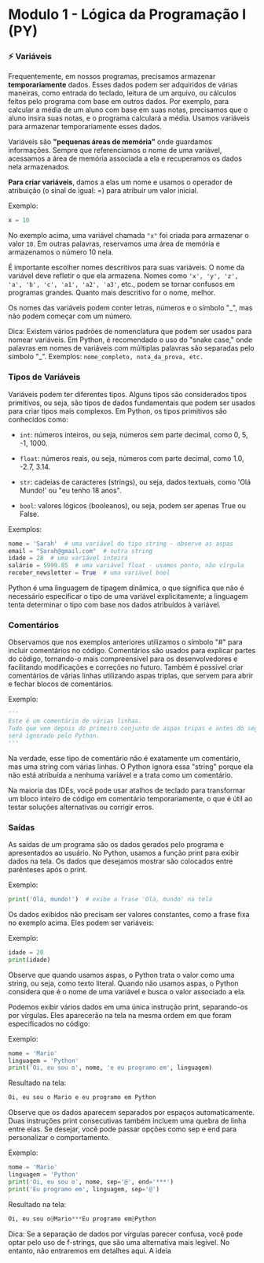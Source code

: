 # Modulo 1 - Lógica da Programação I (PY) 

### ⚡️ Variáveis

Frequentemente, em nossos programas, precisamos armazenar **temporariamente** dados. Esses dados podem ser adquiridos de várias maneiras, como entrada do teclado, leitura de um arquivo, ou cálculos feitos pelo programa com base em outros dados. Por exemplo, para calcular a média de um aluno com base em suas notas, precisamos que o aluno insira suas notas, e o programa calculará a média. Usamos variáveis para armazenar temporariamente esses dados.

Variáveis são **"pequenas áreas de memória"** onde guardamos informações. Sempre que referenciamos o nome de uma variável, acessamos a área de memória associada a ela e recuperamos os dados nela armazenados.

**Para criar variáveis**, damos a elas um nome e usamos o operador de atribuição (o sinal de igual: =) para atribuir um valor inicial.

Exemplo:

```python
x = 10
```
No exemplo acima, uma variável chamada `"x"` foi criada para armazenar o valor `10`. Em outras palavras, reservamos uma área de memória e armazenamos o número 10 nela.

É importante escolher nomes descritivos para suas variáveis. O nome da variável deve refletir o que ela armazena. Nomes como `'x', 'y', 'z', 'a', 'b', 'c', 'a1', 'a2', 'a3'`, etc., podem se tornar confusos em programas grandes. Quanto mais descritivo for o nome, melhor.

Os nomes das variáveis podem conter letras, números e o símbolo "_", mas não podem começar com um número.

Dica: Existem vários padrões de nomenclatura que podem ser usados para nomear variáveis. Em Python, é recomendado o uso do "snake case," onde palavras em nomes de variáveis com múltiplas palavras são separadas pelo símbolo "_". Exemplos: `nome_completo, nota_da_prova, etc.`

### Tipos de Variáveis

Variáveis podem ter diferentes tipos. Alguns tipos são considerados tipos primitivos, ou seja, são tipos de dados fundamentais que podem ser usados para criar tipos mais complexos. Em Python, os tipos primitivos são conhecidos como:

- `int`: números inteiros, ou seja, números sem parte decimal, como 0, 5, -1, 1000.

- `float`: números reais, ou seja, números com parte decimal, como 1.0, -2.7, 3.14.

- `str`: cadeias de caracteres (strings), ou seja, dados textuais, como 'Olá Mundo!' ou "eu tenho 18 anos".

- `bool`: valores lógicos (booleanos), ou seja, podem ser apenas True ou False.
  
Exemplos:

```python
nome = 'Sarah'  # uma variável do tipo string - observe as aspas
email = "Sarah@gmail.com"  # outra string
idade = 28  # uma variável inteira
salário = 5999.85  # uma variável float - usamos ponto, não vírgula
receber_newsletter = True  # uma variável bool
```
Python é uma linguagem de tipagem dinâmica, o que significa que não é necessário especificar o tipo de uma variável explicitamente; a linguagem tenta determinar o tipo com base nos dados atribuídos à variável.

### Comentários

Observamos que nos exemplos anteriores utilizamos o símbolo "#" para incluir comentários no código. Comentários são usados para explicar partes do código, tornando-o mais compreensível para os desenvolvedores e facilitando modificações e correções no futuro. Também é possível criar comentários de várias linhas utilizando aspas triplas, que servem para abrir e fechar blocos de comentários.

Exemplo:

```python
'''
Este é um comentário de várias linhas.
Tudo que vem depois do primeiro conjunto de aspas tripas e antes do segundo
será ignorado pelo Python.
'''
```
Na verdade, esse tipo de comentário não é exatamente um comentário, mas uma string com várias linhas. O Python ignora essa "string" porque ela não está atribuída a nenhuma variável e a trata como um comentário.

Na maioria das IDEs, você pode usar atalhos de teclado para transformar um bloco inteiro de código em comentário temporariamente, o que é útil ao testar soluções alternativas ou corrigir erros.

### Saídas
As saídas de um programa são os dados gerados pelo programa e apresentados ao usuário. No Python, usamos a função print para exibir dados na tela. Os dados que desejamos mostrar são colocados entre parênteses após o print.

Exemplo:

```python
print('Olá, mundo!')  # exibe a frase 'Olá, mundo' na tela
```

Os dados exibidos não precisam ser valores constantes, como a frase fixa no exemplo acima. Eles podem ser variáveis:

Exemplo:

```python
idade = 20
print(idade)
```
Observe que quando usamos aspas, o Python trata o valor como uma string, ou seja, como texto literal. Quando não usamos aspas, o Python considera que é o nome de uma variável e busca o valor associado a ela.

Podemos exibir vários dados em uma única instrução print, separando-os por vírgulas. Eles aparecerão na tela na mesma ordem em que foram especificados no código:

Exemplo:

```python
nome = 'Mario'
linguagem = 'Python'
print('Oi, eu sou o', nome, 'e eu programo em', linguagem)
```

Resultado na tela:

```python
Oi, eu sou o Mario e eu programo em Python
```
Observe que os dados aparecem separados por espaços automaticamente. Duas instruções print consecutivas também incluem uma quebra de linha entre elas. Se desejar, você pode passar opções como sep e end para personalizar o comportamento.

Exemplo:


```python
nome = 'Mario'
linguagem = 'Python'
print('Oi, eu sou o', nome, sep='@', end='***')
print('Eu programo em', linguagem, sep='@')

```

Resultado na tela:


```python
Oi, eu sou o@Mario***Eu programo em@Python
```

Dica: Se a separação de dados por vírgulas parecer confusa, você pode optar pelo uso de f-strings, que são uma alternativa mais legível. No entanto, não entraremos em detalhes aqui. A ideia


